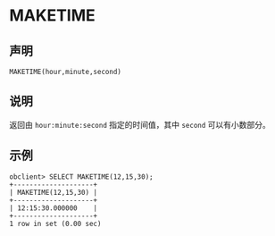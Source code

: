 MAKETIME 
=============================



声明 
-----------------------

```unknow
MAKETIME(hour,minute,second)
```



说明 
-----------------------

返回由 `hour:minute:second` 指定的时间值，其中 `second` 可以有小数部分。

示例 
-----------------------

```unknow
obclient> SELECT MAKETIME(12,15,30);
+--------------------+
| MAKETIME(12,15,30) |
+--------------------+
| 12:15:30.000000    |
+--------------------+
1 row in set (0.00 sec)
```



